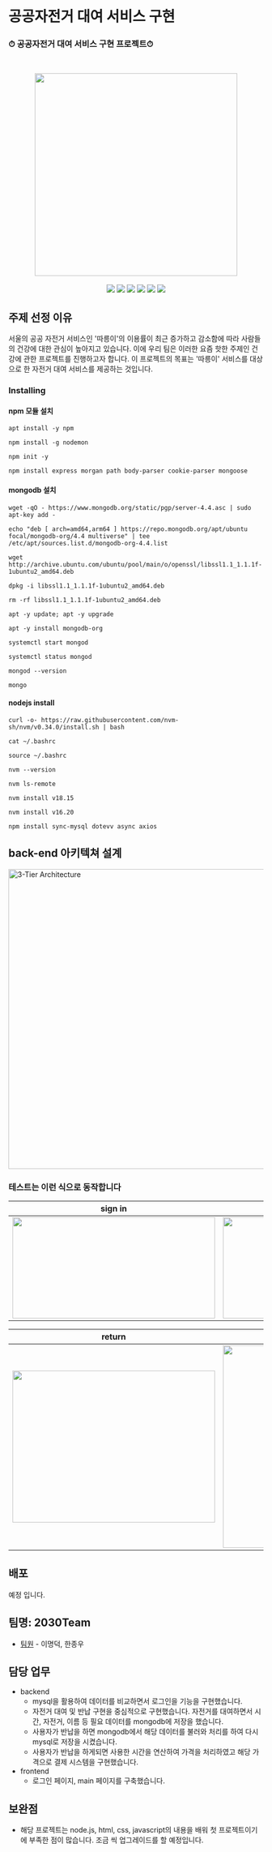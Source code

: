 # 공공자전거 대여 서비스 구현

### ⏱ 공공자전거 대여 서비스 구현 프로젝트⏱
<br>

<p align="center">
<img width="400px" src="https://github.com/LeeMyungdeok/bike-rental-project/assets/115915362/8a87e8d2-42c2-4415-9613-8fcdd53744d2">
<br><br>
<img src= "https://img.shields.io/badge/Javascript-F7DF1E?style=flat-square&logo=JavaScript&logoColor=white" />
<img src= "https://img.shields.io/badge/nodedotjs-339933?style=flat-square&logo=nodedotjs&logoColor=white" />
<img src= "https://img.shields.io/badge/mysql-4479A1?style=flat-square&logo=mysql&logoColor=white" />
<img src= "https://img.shields.io/badge/mongodb-47A248?style=flat-square&logo=mongodb&logoColor=white" />
<img src= "https://img.shields.io/badge/CSS3-1572B6?style=flat-square&logo=CSS3&logoColor=white" />
<img src= "https://img.shields.io/badge/inux-FCC624?style=flat-square&logo=linux&logoColor=white" />

<br>
</p>

## 주제 선정 이유

서울의 공공 자전거 서비스인 '따릉이'의 이용률이 최근 증가하고 감소함에 따라 사람들의 건강에 대한 관심이 높아지고 있습니다. 이에 우리 팀은 이러한 요즘 핫한 주제인 건강에 관한 프로젝트를 진행하고자 합니다. 이 프로젝트의 목표는 '따릉이' 서비스를 대상으로 한 자전거 대여 서비스를 제공하는 것입니다.

### Installing

#### npm 모듈 설치 

```
apt install -y npm
```
```
npm install -g nodemon
```
```
npm init -y
```
```
npm install express morgan path body-parser cookie-parser mongoose
```
#### mongodb 설치

```
wget -qO - https://www.mongodb.org/static/pgp/server-4.4.asc | sudo apt-key add -
```
```
echo "deb [ arch=amd64,arm64 ] https://repo.mongodb.org/apt/ubuntu focal/mongodb-org/4.4 multiverse" | tee /etc/apt/sources.list.d/mongodb-org-4.4.list
```
```
wget http://archive.ubuntu.com/ubuntu/pool/main/o/openssl/libssl1.1_1.1.1f-1ubuntu2_amd64.deb
```
```
dpkg -i libssl1.1_1.1.1f-1ubuntu2_amd64.deb
```
```
rm -rf libssl1.1_1.1.1f-1ubuntu2_amd64.deb
```
```
apt -y update; apt -y upgrade
```
```
apt -y install mongodb-org
```
```
systemctl start mongod
```
```
systemctl status mongod
```
```
mongod --version
```
```
mongo
```
#### nodejs install

```
curl -o- https://raw.githubusercontent.com/nvm-sh/nvm/v0.34.0/install.sh | bash
```
```
cat ~/.bashrc
```
```
source ~/.bashrc
```
```
nvm --version
```
```
nvm ls-remote
```
```
nvm install v18.15
```
```
nvm install v16.20
```
```
npm install sync-mysql dotevv async axios
```

## back-end 아키텍쳐 설계

<img width="592" alt="3-Tier Architecture" src="https://github.com/LeeMyungdeok/bike-rental-project/assets/115915362/d8786bc4-60bf-406c-8df7-7c034b836b2c">



### 테스트는 이런 식으로 동작합니다
|                sign in              |                sign up               |
| :----------------------------------: | :----------------------------------: | 
| <img src='https://github.com/LeeMyungdeok/bike-rental-project/assets/115915362/d9b8fd6f-920d-4086-81b4-28481e60e383' width='400px' height='200px'>                                | <img src='https://github.com/LeeMyungdeok/bike-rental-project/assets/115915362/6f8f1f67-5432-4956-a45a-778daa9e633c' width='400px'  height='200px'>                                 |

|                return              |                rental               |
| :----------------------------------: | :----------------------------------: |
| <img src='https://github.com/LeeMyungdeok/bike-rental-project/assets/115915362/ffe5dd42-a87b-46f1-98b3-d673b25a15a4' width='400px' height='300px'>                                 | <img src='https://github.com/LeeMyungdeok/bike-rental-project/assets/115915362/d191e793-e651-4951-bdf1-7bbe480dac17' width='400px' height='400px'>                                 |

## 배포

예정 입니다.

## 팀명: 2030Team

* [팀원](링크) - 이명덕, 한종우

## 담당 업무

- backend
  - mysql을 활용하여 데이터를 비교하면서 로그인을 기능을 구현했습니다.
  - 자전거 대여 및 반납 구현을 중심적으로 구현했습니다. 자전거를 대여하면서 시간, 자전거, 이름 등 필요 데이터를 mongodb에 저장을 했습니다.
  - 사용자가 반납을 하면 mongodb에서 해당 데이터를 불러와 처리를 하여 다시 mysql로 저장을 시켰습니다.
  - 사용자가 반납을 하게되면 사용한 시간을 연산하여 가격을 처리하였고 해당 가격으로 결제 시스템을 구현했습니다.
- frontend
  - 로그인 페이지, main 페이지를 구축했습니다.
 
## 보완점

* 해당 프로젝트는 node.js, html, css, javascript의 내용을 배워 첫 프로젝트이기에 부족한 점이 많습니다. 조금 씩 업그레이드를 할 예정입니다.
